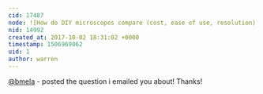 ```yaml
---
cid: 17487
node: ![How do DIY microscopes compare (cost, ease of use, resolution) to commercial options?](../notes/warren/10-02-2017/how-do-diy-microscopes-compare-cost-ease-of-use-resolution-to-commercial-options)
nid: 14992
created_at: 2017-10-02 18:31:02 +0000
timestamp: 1506969062
uid: 1
author: warren
---
```


[@bmela](/profile/bmela) - posted the question i emailed you about! Thanks!